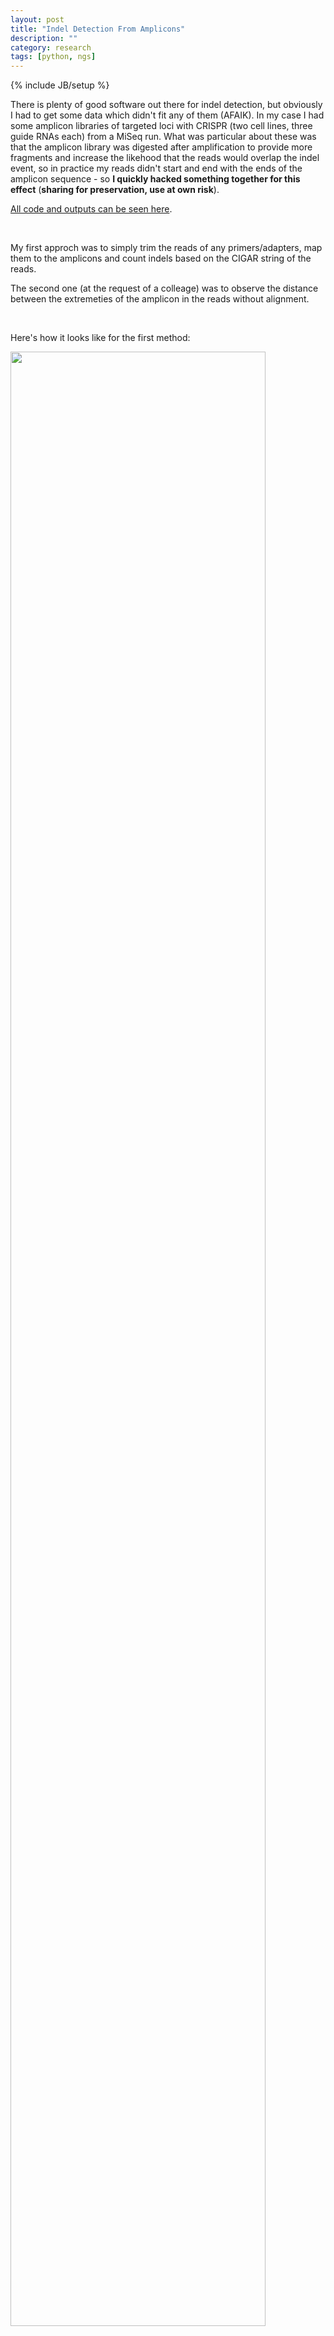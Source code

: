 ```yaml
---
layout: post
title: "Indel Detection From Amplicons"
description: ""
category: research
tags: [python, ngs]
---
```

{% include JB/setup %}

<style>
.centerImages {
    line-height:200px;
    text-align:center;
    margin-left: auto;
    margin-right: auto;
    width: 90%;
    vertical-align:middle;
}
.ulpost {list-style-type: none; margin: 0; padding: 0;}
.lipost {display: inline; margin-right: 20px;}
.lipost>a {width: 120px;}
</style>

There is plenty of good software out there for indel detection, but obviously I had to get some data which didn't fit any of them (AFAIK).
In my case I had some amplicon libraries of targeted loci with CRISPR (two cell lines, three guide RNAs each) from a MiSeq run.
What was particular about these was that the amplicon library was digested after amplification to provide more fragments and increase the likehood that the reads would overlap the indel event, so in practice my reads didn't start and end with the ends of the amplicon sequence - so **I quickly hacked something together for this effect** (**sharing for preservation, use at own risk**).

[All code and outputs can be seen here](https://github.com/afrendeiro/amplicon_indel_detection).

<br>

My first approch was to simply trim the reads of any primers/adapters, map them to the amplicons and count indels based on the CIGAR string of the reads.

The second one (at the request of a colleage) was to observe the distance between the extremeties of the amplicon in the reads without alignment.

<br>

Here's how it looks like for the first method:

<img src="https://rawgithub.com/afrendeiro/amplicon_indel_detection/master/results/editing_efficiency.indels.svg" width="90%">

<div class="centerImages">
    <img src="https://rawgithub.com/afrendeiro/amplicon_indel_detection/master/results/editing_efficiency.indels_percentage.svg"
         align="middle" style="width: 40%;"/>
</div>

<br>

And the same with the "grep method":

<img src="https://rawgithub.com/afrendeiro/amplicon_indel_detection/master/results/editing_efficiency.read_sizes.svg" width="90%">

<div class="centerImages">
    <img src="https://rawgithub.com/afrendeiro/amplicon_indel_detection/master/results/editing_efficiency.sizes_percentage.svg"
         align="middle" style="width: 40%;"/>
</div>

Although the methods differ in the sensitivity, both show very similar estimates of indel percentages.
Unfortunately for these experiments the editing efficiency was not very high due to a problem in the lab, but it is since solved.

<br>

The only thing missing is the rate of in frame indels because I'd need to look up the coordinate of the transcript in relation to the amplicon, since I aligned the reads to the "amplicon library" rather than to the genome, but that was too much work considering that people generally simply consider every indel multiple of 3 to be in frame.
